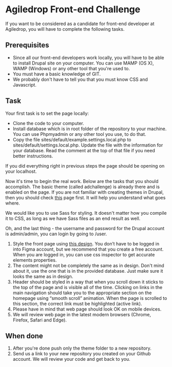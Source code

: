 <h1>Agiledrop Front-end Challenge</h1>
<p>If you want to be considered as a candidate for front-end developer at Agiledrop, you will have to complete the following tasks.</p>
<h2>Prerequisites</h2>
<ul>
<li>Since all our front-end developers work locally, you will have to be able to install Drupal site on your computer. You can use MAMP (OS X), WAMP (Windows) or any other tool that you're used to.</li>
<li>You must have a basic knowledge of GIT.</li>
<li>We probably don't have to tell you that you must know CSS and Javascript.</li>
</ul>
<h2>Task</h2>
<p>Your first task is to set the page locally:
<ul>
<li>Clone the code to your computer.</li>
<li>Install database which is in root folder of the repository to your machine. You can use Phpmyadmin or any other tool you use, to do that.</li>
<li>Copy the file sites/default/example.settings.local.php to sites/default/settings.local.php. Update the file with the information for your database. Read the comment at the top of that file if you need better instructions.</li>
</ul>
<p>If you did everything right in previous steps the page should be opening on your localhost.</p>
<p>Now it's time to begin the real work. Below are the tasks that you should accomplish. The basic theme (called adchallenge) is already there and is enabled on the page. If you are not familiar with creating themes in Drupal, then you should check <a href="https://www.drupal.org/docs/8/theming-drupal-8/drupal-8-theme-folder-structure" target="_blank">this</a> page first. It will help you understand what goes where.</p>
<p>We would like you to use Sass for styling. It doesn't matter how you compile it to CSS, as long as we have Sass files as an end result as well.</p>
<p>Oh, and the last thing - the username and password for the Drupal account is admin/admin, you can login by going to /user.</p>
<ol>
<li>Style the front page using <a href="https://www.figma.com/file/a2EQ6MZSupAXoKFij5jt8i/Agiledrop-FE-Challenge?node-id=0%3A1" target="_blank">this design</a>. You don’t have to be logged in into Figma account, but we recommend that you create a free account. When you are logged in, you can use css inspector to get accurate elements properties.</li>
<li>The content might not be completely the same as in design. Don't mind about it, use the one that is in the provided database. Just make sure it looks the same as in design.</li>
<li>Header should be styled in a way that when you scroll down it sticks to the top of the page and is visible all of the time. Clicking on links in the main navigation should take you to the appropriate section on the homepage using “smooth scroll” animation. When the page is scrolled to this section, the correct link must be highlighted (active link).</li>
<li>Please have in mind that web page should look OK on mobile devices.</li>
<li>We will review web page in the latest modern browsers (Chrome, Firefox, Safari and Edge).</li>
</ol>
<h2>When done</h2>
<ol>
<li>After you're done push only the theme folder to a new repository.</li>
<li>Send us a link to your new repository you created on your Github account. We will review your code and get back to you.</li>
</ol>

